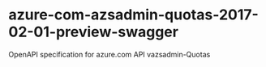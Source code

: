 # azure-com-azsadmin-quotas-2017-02-01-preview-swagger
OpenAPI specification for azure.com API vazsadmin-Quotas
